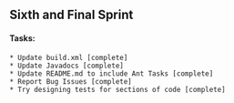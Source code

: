 ## Sixth and Final Sprint

#### Tasks:
  
    * Update build.xml [complete]
    * Update Javadocs [complete]
    * Update README.md to include Ant Tasks [complete]
    * Report Bug Issues [complete]
    * Try designing tests for sections of code [complete]
      

